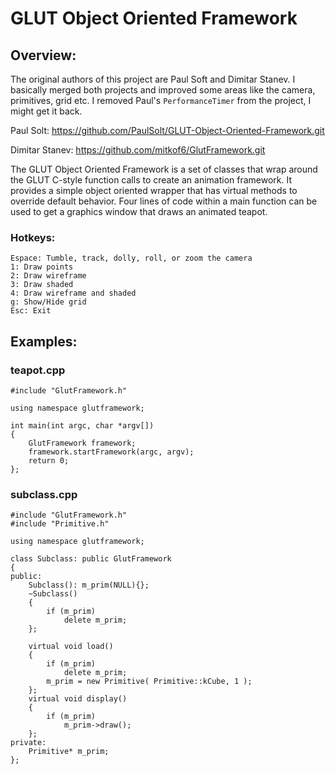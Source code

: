 # GLUT Object Oriented Framework #

## Overview: ##

The original authors of this project are Paul Soft and Dimitar Stanev.
I basically merged both projects and improved some areas like the camera, primitives, grid etc. 
I removed Paul's `PerformanceTimer` from the project, I might get it back.

Paul Solt:
https://github.com/PaulSolt/GLUT-Object-Oriented-Framework.git

Dimitar Stanev:
https://github.com/mitkof6/GlutFramework.git

The GLUT Object Oriented Framework is a set of classes that wrap around the GLUT C-style function calls to create an animation framework. It provides a simple object oriented wrapper that has virtual methods to override default behavior. Four lines of code within a main function can be used to get a graphics window that draws an animated teapot. 

### Hotkeys: ###

	Espace: Tumble, track, dolly, roll, or zoom the camera
	1: Draw points
	2: Draw wireframe
	3: Draw shaded
	4: Draw wireframe and shaded
	g: Show/Hide grid
	Esc: Exit

## Examples: ##

### teapot.cpp ###
~~~{.cpp}
#include "GlutFramework.h"

using namespace glutframework;

int main(int argc, char *argv[]) 
{
	GlutFramework framework;
	framework.startFramework(argc, argv);
	return 0;
};
~~~

### subclass.cpp ###
~~~{.cpp}
#include "GlutFramework.h"
#include "Primitive.h"

using namespace glutframework;

class Subclass: public GlutFramework
{
public:
	Subclass(): m_prim(NULL){};
	~Subclass()
	{
		if (m_prim) 
			delete m_prim; 
	};
	
	virtual void load()
	{
		if (m_prim)
			delete m_prim;
		m_prim = new Primitive( Primitive::kCube, 1 );
	};
	virtual void display()
	{
		if (m_prim)	
			m_prim->draw();
	};
private:
	Primitive* m_prim;
};
~~~